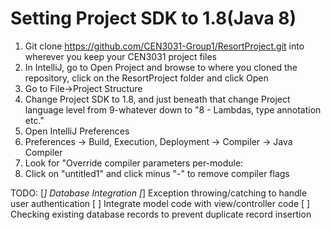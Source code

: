 # Setting Project SDK to 1.8(Java 8)
1) Git clone https://github.com/CEN3031-Group1/ResortProject.git into wherever you keep your CEN3031 project files
2) In IntelliJ, go to Open Project and browse to where you cloned the repository, click on the ResortProject folder and click Open
3) Go to File->Project Structure
4) Change Project SDK to 1.8, and just beneath that change Project language level from 9-whatever down to "8 - Lambdas, type annotation etc."
5) Open IntelliJ Preferences
6) Preferences -> Build, Execution, Deployment -> Compiler -> Java Compiler
7) Look for "Override compiler parameters per-module:
8) Click on "untitled1" and click minus "-" to remove compiler flags


TODO:
[*] Database Integration 
[*] Exception throwing/catching to handle user authentication
[ ] Integrate model code with view/controller code
[ ] Checking existing database records to prevent duplicate record insertion


